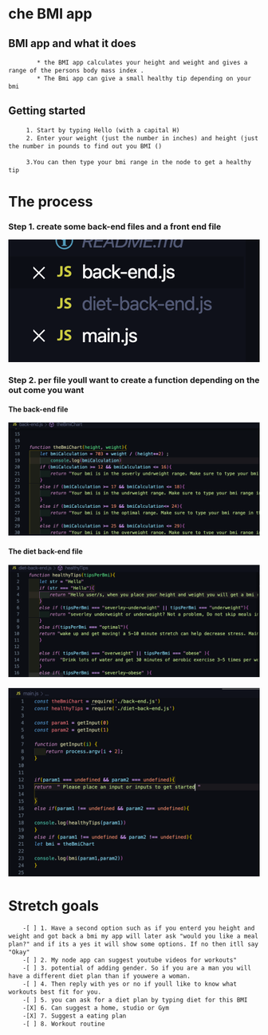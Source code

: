 # che BMI app


## BMI app and what it does
            * the BMI app calculates your height and weight and gives a range of the persons body mass index .
            * The Bmi app can give a small healthy tip depending on your bmi

## Getting started
         1. Start by typing Hello (with a capital H)
         2. Enter your weight (just the number in inches) and height (just the number in pounds to find out you BMI ()
        
         3.You can then type your bmi range in the node to get a healthy tip
         

# The process 

### Step 1. create some back-end files and a front end file
![](file.png)
            
### Step 2. per file youll want to create a function depending on the out come you want 
#### The back-end file 
![](back-end.png)

#### The diet back-end file 
![](diet.png)

####  
![](main.png)

# Stretch goals

        -[ ] 1. Have a second option such as if you enterd you height and weight and got back a bmi my app will later ask "would you like a meal plan?" and if its a yes it will show some options. If no then itll say "Okay"
        -[ ] 2. My node app can suggest youtube videos for workouts"
        -[ ] 3. potential of adding gender. So if you are a man you will have a different diet plan than if youwere a woman. 
        -[ ] 4. Then reply with yes or no if youll like to know what workouts best fit for you.
        -[ ] 5. you can ask for a diet plan by typing diet for this BMI
        -[X] 6. Can suggest a home, studio or Gym 
        -[X] 7. Suggest a eating plan
        -[ ] 8. Workout routine